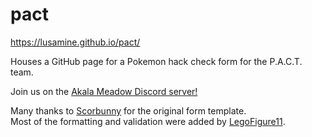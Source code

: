 # pact
https://lusamine.github.io/pact/

Houses a GitHub page for a Pokemon hack check form for the P.A.C.T. team.

Join us on the [Akala Meadow Discord server!](https://discord.gg/DGwfPUh)

Many thanks to [Scorbunny](https://github.com/Scorbunny) for the original form template.  
Most of the formatting and validation were added by [LegoFigure11](https://github.com/LegoFigure11).
